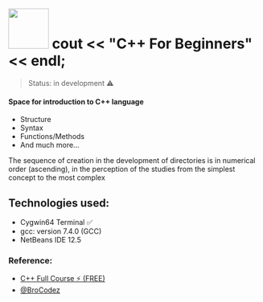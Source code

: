 # <img src="https://upload.wikimedia.org/wikipedia/commons/1/18/ISO_C%2B%2B_Logo.svg" width="80px"/> cout << "C++ For Beginners" << endl;


> Status: in development ⚠️

#### Space for introduction to C++ language
+ Structure
+ Syntax
+ Functions/Methods
+ And much more...

The sequence of creation in the development of directories is in numerical order (ascending), in the perception of the studies from the simplest concept to the most complex

## Technologies used:
- Cygwin64 Terminal ✅
- gcc: version 7.4.0 (GCC)
- NetBeans IDE 12.5


### Reference:
- [C++ Full Course ⚡️ (FREE)](https://youtube.com/playlist?list=PLZPZq0r_RZOMHoXIcxze_lP97j2Ase2on) 
- [@BroCodez](https://www.youtube.com/@BroCodez)
